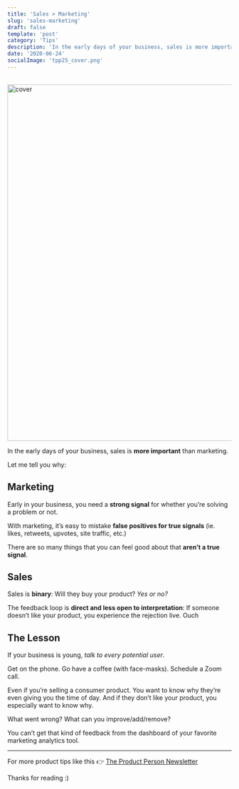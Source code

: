 ```yaml
---
title: 'Sales > Marketing'
slug: 'sales-marketing'
draft: false
template: 'post'
category: 'Tips'
description: 'In the early days of your business, sales is more important than marketing.'
date: '2020-06-24'
socialImage: 'tpp25_cover.png'
---
```


<br />
<img src="/tpp25_cover.png" alt="cover" border="0" width="800">

<br />

In the early days of your business, sales is **more important** than marketing.

Let me tell you why:

## Marketing

Early in your business, you need a **strong signal** for whether you’re solving a problem or not.

With marketing, it’s easy to mistake **false positives for true signals** (ie. likes, retweets, upvotes, site traffic, etc.)

There are so many things that you can feel good about that **aren’t a true signal**.

## Sales

Sales is **binary**: Will they buy your product? _Yes or no?_

The feedback loop is **direct and less open to interpretation**: If someone doesn’t like your product, you experience the rejection live. Ouch

## The Lesson

If your business is young, _talk to every potential user_.

Get on the phone. Go have a coffee (with face-masks). Schedule a Zoom call.

Even if you’re selling a consumer product. You want to know why they’re even giving you the time of day. And if they don’t like your product, you especially want to know why.

What went wrong? What can you improve/add/remove?

You can’t get that kind of feedback from the dashboard of your favorite marketing analytics tool.

---

For more product tips like this 👉 [The Product Person Newsletter](https://theproductperson.substack.com)

Thanks for reading :)

